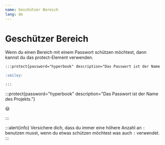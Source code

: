 ```yaml
---
name: Geschützer Bereich
lang: de
---
```


# Geschützer Bereich

Wenn du einen Bereich mit einem Passwort schützen möchtest, dann kannst du das
protect-Element verwenden.

```md
:::protect{password="hyperbook" description="Das Passwort ist der Name des Projekts."}

:smiley:

:::
```

:::protect{password="hyperbook" description="Das Passwort ist der Name des Projekts."}

:smiley:

:::

:::alert{info}
Versichere dich, dass du immer eine höhere Anzahl an `:` benutzen musst, wenn du etwas schützen möchtest was auch `:` verwendet.
:::
